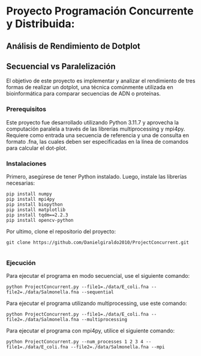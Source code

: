 # Proyecto Programación Concurrente y Distribuida:

## Análisis de Rendimiento de Dotplot

## Secuencial vs Paralelización

El objetivo de este proyecto es implementar y analizar el rendimiento de tres formas de realizar un dotplot, una técnica comúnmente utilizada en bioinformática para comparar secuencias de ADN o proteínas.

### Prerequisitos

Este proyecto fue desarrollado utilizando Python 3.11.7 y aprovecha la computación paralela a través de las librerías multiprocessing y mpi4py. Requiere como entrada una secuencia de referencia y una de consulta en formato .fna, las cuales deben ser especificadas en la línea de comandos para calcular el dot-plot.

### Instalaciones

Primero, asegúrese de tener Python instalado. Luego, instale las librerías necesarias:

```
pip install numpy
pip install mpi4py
pip install biopython
pip install matplotlib
pip install tqdm==2.2.3
pip install opencv-python

```

Por ultimo, clone el repositorio del proyecto:

```
git clone https://github.com/Danielgiraldo2010/ProjectConcurrent.git
          
```

### Ejecución

Para ejecutar el programa en modo secuencial, use el siguiente comando:

```
python ProjectConcurrent.py --file1=./data/E_coli.fna --file2=./data/Salmonella.fna --sequential

```

Para ejecutar el programa utilizando multiprocessing, use este comando:

```
python ProjectConcurrent.py --file1=./data/E_coli.fna --file2=./data/Salmonella.fna --multiprocessing
```

Para ejecutar el programa con mpi4py, utilice el siguiente comando:

```
python ProjectConcurrent.py --num_processes 1 2 3 4 --file1=./data/E_coli.fna --file2=./data/Salmonella.fna --mpi
```
